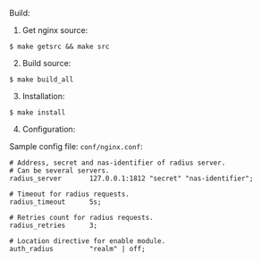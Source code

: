 
Build:

1. Get nginx source:

```
$ make getsrc && make src
```

2. Build source:

```
$ make build_all
```

3. Installation:

```
$ make install
```

4. Configuration:

Sample config file: `conf/nginx.conf`:

```
# Address, secret and nas-identifier of radius server.
# Can be several servers.
radius_server       127.0.0.1:1812 "secret" "nas-identifier";

# Timeout for radius requests.
radius_timeout      5s;

# Retries count for radius requests.
radius_retries      3;

# Location directive for enable module.
auth_radius         "realm" | off;
```
